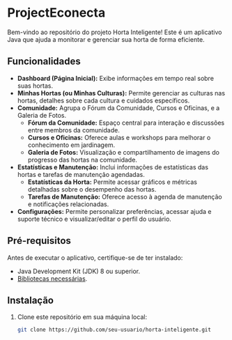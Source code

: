 # ProjectEconecta
Bem-vindo ao repositório do projeto Horta Inteligente! Este é um aplicativo Java que ajuda a monitorar e gerenciar sua horta de forma eficiente.

## Funcionalidades

- **Dashboard (Página Inicial):** Exibe informações em tempo real sobre suas hortas.
- **Minhas Hortas (ou Minhas Culturas):** Permite gerenciar as culturas nas hortas, detalhes sobre cada cultura e cuidados específicos.
- **Comunidade:** Agrupa o Fórum da Comunidade, Cursos e Oficinas, e a Galeria de Fotos.
  - **Fórum da Comunidade:** Espaço central para interação e discussões entre membros da comunidade.
  - **Cursos e Oficinas:** Oferece aulas e workshops para melhorar o conhecimento em jardinagem.
  - **Galeria de Fotos:** Visualização e compartilhamento de imagens do progresso das hortas na comunidade.
- **Estatísticas e Manutenção:** Inclui informações de estatísticas das hortas e tarefas de manutenção agendadas.
  - **Estatísticas da Horta:** Permite acessar gráficos e métricas detalhadas sobre o desempenho das hortas.
  - **Tarefas de Manutenção:** Oferece acesso à agenda de manutenção e notificações relacionadas.
- **Configurações:** Permite personalizar preferências, acessar ajuda e suporte técnico e visualizar/editar o perfil do usuário.

## Pré-requisitos

Antes de executar o aplicativo, certifique-se de ter instalado:

- Java Development Kit (JDK) 8 ou superior.
- [Bibliotecas necessárias](link-para-documentação-de-dependências).

## Instalação

1. Clone este repositório em sua máquina local:

   ```bash
   git clone https://github.com/seu-usuario/horta-inteligente.git
